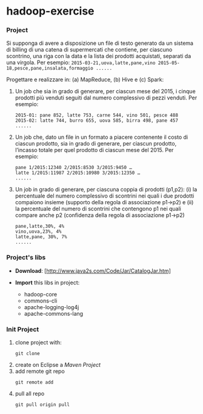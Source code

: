 # hadoop-exercise

### Project
Si supponga di avere a disposizione un file di testo generato da un sistema di billing di una catena di
supermercati che contiene, per ciascuno scontrino, una riga con la data e la lista dei prodotti
acquistati, separati da una virgola. Per esempio:
	```
	2015-03-21,uova,latte,pane,vino
	2015-05-18,pesce,pane,insalata,formaggio
	......
	```

Progettare e realizzare in: (a) MapReduce, (b) Hive e (c) Spark:
	
1. Un job che sia in grado di generare, per ciascun mese del 2015, i cinque prodotti più venduti seguiti dal numero complessivo di pezzi venduti. Per esempio:

	```
	2015-01: pane 852, latte 753, carne 544, vino 501, pesce 488
	2015-02: latte 744, burro 655, uova 585, birra 498, pane 457
	......
	```

2. Un job che, dato un file in un formato a piacere contenente il costo di ciascun prodotto, sia in grado di generare, per ciascun prodotto, l’incasso totale per quel prodotto di ciascun mese del 2015. Per esempio:

	```
	pane 1/2015:12340 2/2015:8530 3/2015:9450 …
	latte 1/2015:11987 2/2015:10980 3/2015:12350 …
	......
	```

3. Un job in grado di generare, per ciascuna coppia di prodotti (p1,p2): (i) la percentuale del numero complessivo di scontrini nei quali i due prodotti compaiono insieme (supporto della regola di associazione p1→p2) e (ii) la percentuale del numero di scontrini che contengono p1 nei quali compare anche p2 (confidenza della regola di associazione p1→p2)

	```
	pane,latte,30%, 4%
	vino,uova,23%, 4%
	latte,pane, 30%, 7%
	......
	```

### Project's libs

- **Download**: [http://www.java2s.com/Code/Jar/CatalogJar.htm]
- **Import** this libs in project:

	- hadoop-core
	- commons-cli
	- apache-logging-log4j
	- apache-commons-lang

### Init Project

1. clone project with: 
	```
	git clone
	```
2. create on Eclipse a *Maven Project*
3. add remote git repo
	```
	git remote add
	```
3. pull all repo
	```
	git pull origin pull
	```
